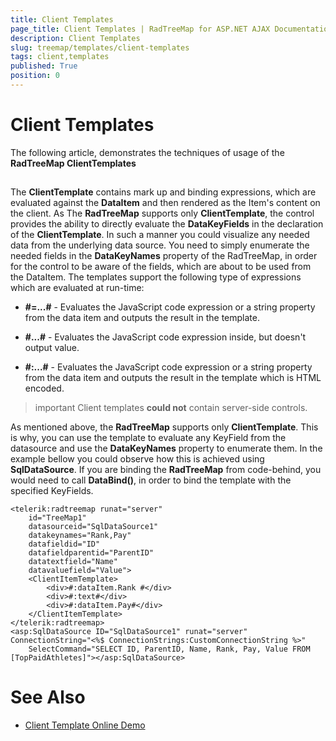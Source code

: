 ```yaml
---
title: Client Templates
page_title: Client Templates | RadTreeMap for ASP.NET AJAX Documentation
description: Client Templates
slug: treemap/templates/client-templates
tags: client,templates
published: True
position: 0
---
```


# Client Templates



The following article, demonstrates the techniques of usage of the **RadTreeMap ClientTemplates**

## 

The **ClientTemplate** contains mark up and binding expressions, which are evaluated against the **DataItem** and then rendered as the Item's content on the client. As The **RadTreeMap** supports only **ClientTemplate**, the control provides the ability to directly evaluate the **DataKeyFields** in the declaration of the **ClientTemplate**. In such a manner you could visualize any needed data from the underlying data source. You need to simply enumerate the needed fields in the **DataKeyNames** property of the RadTreeMap, in order for the control to be aware of the fields, which are about to be used from the DataItem. The templates support the following type of expressions which are evaluated at run-time:

* **#=...#** - Evaluates the JavaScript code expression or a string property from the data item and outputs the result in the template.

* **#...#** - Evaluates the JavaScript code expression inside, but doesn't output value.

* **#:...#** - Evaluates the JavaScript code expression or a string property from the data item and outputs the result in the template which is HTML encoded.

>important Client templates **could not** contain server-side controls.
>


As mentioned above, the **RadTreeMap** supports only **ClientTemplate**. This is why, you can use the template to evaluate any KeyField from the datasource and use the **DataKeyNames** property to enumerate them. In the example bellow you could observe how this is achieved using **SqlDataSource**. If you are binding the **RadTreeMap** from code-behind, you would need to call **DataBind()**, in order to bind the template with the specified KeyFields.



````ASPNET
<telerik:radtreemap runat="server"
    id="TreeMap1"
    datasourceid="SqlDataSource1"
    datakeynames="Rank,Pay"
    datafieldid="ID"
    datafieldparentid="ParentID"
    datatextfield="Name"
    datavaluefield="Value">
    <ClientItemTemplate>
        <div>#:dataItem.Rank #</div>
        <div>#:text#</div>
        <div>#:dataItem.Pay#</div>
    </ClientItemTemplate>
</telerik:radtreemap>
<asp:SqlDataSource ID="SqlDataSource1" runat="server" ConnectionString="<%$ ConnectionStrings:CustomConnectionString %>"
    SelectCommand="SELECT ID, ParentID, Name, Rank, Pay, Value FROM [TopPaidAthletes]"></asp:SqlDataSource>
````


# See Also

 * [Client Template Online Demo](https://demos.telerik.com/aspnet-ajax/treemap/functionality/client-template/defaultcs.aspx)
